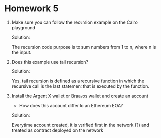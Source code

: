 # Homework 5

1.  Make sure you can follow the recursion example on the Cairo playground

    Solution:

    The recursion code purpose is to sum numbers from 1 to n, where n is the input.

2.  Does this example use tail recursion?

    Solution:

    Yes, tail recursion is defined as a recursive function in which the recursive call is the last statement that is executed by the function.

3.  Install the Argent X wallet or Braavos wallet and create an account
    - How does this account differ to an Ethereum EOA?

    Solution:

    Everytime account created, it is verified first in the network (?) and treated as contract deployed on the network